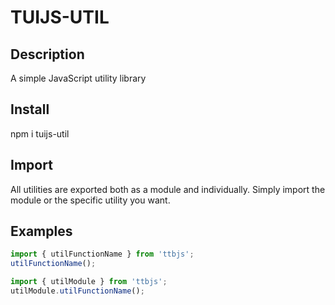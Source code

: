 # TUIJS-UTIL

## Description
A simple JavaScript utility library

## Install
npm i tuijs-util

## Import
All utilities are exported both as a module and individually. Simply import the module or the specific utility you want.

## Examples
```javascript
import { utilFunctionName } from 'ttbjs';
utilFunctionName();
```

```javascript
import { utilModule } from 'ttbjs';
utilModule.utilFunctionName();
```
